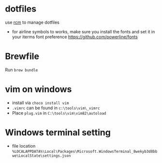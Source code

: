 # dotfiles
use [rcm](https://github.com/thoughtbot/rcm) to manage dotfiles

- for airline symbols to works, make sure you install the fonts and set it in your iterms font preference
https://github.com/powerline/fonts

# Brewfile
Run `brew bundle`

# vim on windows 

- install via `choco install vim`
- `.vimrc` can be found in `c:\tools\vim\_vimrc`
- Place `plug.vim` in `C:\tools\vim\vim82\autoload`

# Windows terminal setting
- file location `%LOCALAPPDATA%\Local\Packages\Microsoft.WindowsTerminal_8wekyb3d8bbwe\LocalState\settings.json`
